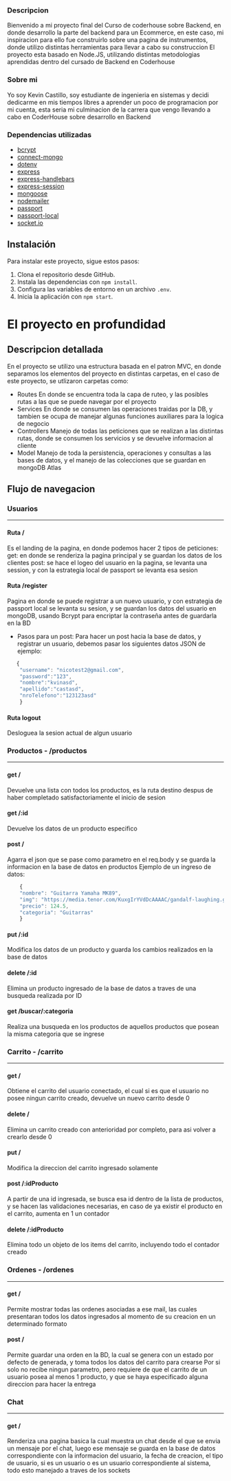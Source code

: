 ### Descripcion
Bienvenido a mi proyecto final del Curso de coderhouse sobre Backend, en donde desarrollo la parte del backend para un Ecommerce, en este caso, mi inspiracion para ello fue construirlo sobre una pagina de instrumentos, donde utilizo distintas herramientas para llevar a cabo su construccion
El proyecto esta basado en Node.JS, utilizando distintas metodologias aprendidas dentro del cursado de Backend en Coderhouse

### Sobre mi
Yo soy Kevin Castillo, soy estudiante de ingenieria en sistemas y decidi dedicarme en mis tiempos libres a aprender un poco de programacion por mi cuenta, esta seria mi culminacion de la carrera que vengo llevando a cabo en CoderHouse sobre desarrollo en Backend

### Dependencias utilizadas

- [bcrypt](https://www.npmjs.com/package/bcrypt)
- [connect-mongo](https://www.npmjs.com/package/connect-mongo)
- [dotenv](https://www.npmjs.com/package/dotenv)
- [express](https://www.npmjs.com/package/express)
- [express-handlebars](https://www.npmjs.com/package/express-handlebars)
- [express-session](https://www.npmjs.com/package/express-session)
- [mongoose](https://www.npmjs.com/package/mongoose)
- [nodemailer](https://www.npmjs.com/package/nodemailer)
- [passport](https://www.npmjs.com/package/passport)
- [passport-local](https://www.npmjs.com/package/passport-local)
- [socket.io](https://www.npmjs.com/package/socket.io)

## Instalación

Para instalar este proyecto, sigue estos pasos:

1. Clona el repositorio desde GitHub.
2. Instala las dependencias con `npm install`.
3. Configura las variables de entorno en un archivo `.env`.
4. Inicia la aplicación con `npm start`.

# El proyecto en profundidad
## Descripcion detallada
En el proyecto se utilizo una estructura basada en el patron MVC, en donde separamos los elementos del proyecto en distintas carpetas, en el caso de este proyecto, se utlizaron carpetas como:
- Routes
En donde se encuentra toda la capa de ruteo, y las posibles rutas a las que se puede navegar por el proyecto
- Services
En donde se consumen las operaciones traidas por la DB, y tambien se ocupa de manejar algunas funciones auxiliares para la logica de negocio
- Controllers
Manejo de todas las peticiones que se realizan a las distintas rutas, donde se consumen los servicios y se devuelve informacion al cliente
- Model
Manejo de toda la persistencia, operaciones y consultas a las bases de datos, y el manejo de las colecciones que se guardan en mongoDB Atlas

## Flujo de navegacion
### Usuarios

------------


#### Ruta /
Es el landing de la pagina, en donde podemos hacer 2 tipos de peticiones:
get: en donde se renderiza la pagina principal y se guardan los datos de los clientes
post: se hace el logeo del usuario en la pagina, se levanta una session, y con la estrategia local de passport se levanta esa sesion
#### Ruta /register
Pagina en donde se puede registrar a un nuevo usuario, y con estrategia de passport local se levanta su sesion, y se guardan los datos del usuario en mongoDB, usando Bcrypt para encriptar la contraseña antes de guardarla en la BD
- Pasos para un post:
Para hacer un post hacia la base de datos, y registrar un usuario, debemos pasar los siguientes datos
JSON de ejemplo:
```javascript
   {
    "username": "nicotest2@gmail.com",
    "password":"123",
    "nombre":"kvinasd",
    "apellido":"castasd",
    "nroTelefono":"123123asd"
    }
```
#### Ruta logout
Desloguea la sesion actual de algun usuario

### Productos - /productos

------------


#### get /
Devuelve una lista con todos los productos, es la ruta destino despus de haber completado satisfactoriamente el inicio de sesion
#### get /:id
Devuelve los datos de un producto especifico
#### post /
Agarra el json que se pase como parametro en el req.body y se guarda la informacion en la base de datos en productos
Ejemplo de un ingreso de datos:

```javascript
    {
    "nombre": "Guitarra Yamaha MK89",
    "img": "https://media.tenor.com/KuxgIrYVdDcAAAAC/gandalf-laughing.gif",
    "precio": 124.5,
    "categoria": "Guitarras"
    }
```

#### put /:id
Modifica los datos de un producto y guarda los cambios realizados en la base de datos
#### delete /:id
Elimina un producto ingresado de la base de datos a traves de una busqueda realizada por ID
#### get /buscar/:categoria
Realiza una busqueda en los productos de aquellos productos que posean la misma categoria que se ingrese

### Carrito - /carrito

------------


#### get /
Obtiene el carrito del usuario conectado, el cual si es que el usuario no posee ningun carrito creado, devuelve un nuevo carrito desde 0
#### delete /
Elimina un carrito creado con anterioridad por completo, para asi volver a crearlo desde 0
#### put /
Modifica la direccion del carrito ingresado solamente
#### post /:idProducto
A partir de una id ingresada, se busca esa id dentro de la lista de productos, y se hacen las validaciones necesarias, en caso de ya existir el producto en el carrito, aumenta en 1 un contador
#### delete /:idProducto
Elimina todo un objeto de los items del carrito, incluyendo todo el contador creado

### Ordenes - /ordenes

------------


#### get /
Permite mostrar todas las ordenes asociadas a ese mail, las cuales presentaran todos los datos ingresados al momento de su creacion en un determinado formato
#### post /
Permite guardar una orden en la BD, la cual se genera con un estado por defecto de generada, y toma todos los datos del carrito para crearse
Por si solo no recibe ningun parametro, pero requiere de que el carrito de un usuario posea al menos 1 producto, y que se haya especificado alguna direccion para hacer la entrega

### Chat

------------


#### get /
Renderiza una pagina basica la cual muestra un chat desde el que se envia un mensaje por el chat, luego ese mensaje se guarda en la base de datos correspondiente con la informacion del usuario, la fecha de creacion, el tipo de usuario, si es un usuario o es un usuario correspondiente al sistema, todo esto manejado a traves de los sockets


